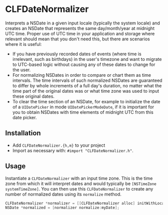 CLFDateNormalizer
=================

Interprets a NSDate in a given input locale (typically the system locale) and creates an NSDate that represents the same day/month/year at midnight UTC time.
Proper use of UTC time in your application and storage where relevant should mean that you don't need this, but there are scenarios where it is useful:

* If you have previously recorded dates of events (where time is irrelevant, such as birthdays) in the user's timezone and want to migrate to UTC-based logic without causing any of these dates to change for the user.
* For normalizing NSDates in order to compare or chart them as time intervals. The time intervals of such normalized NSDates are guaranteed to differ by whole increments of a full day's duration, no matter what the time part of the original dates was or what time zone was used to input these original dates.
* To clear the time section of an NSDate, for example to initialize the date of a `UIDatePicker` in mode `UIDatePickerModeDate`, if it is important for you to obtain NSDates with time elements of midnight UTC from this date picker.

## Installation

* Add `CLFDateNormalizer.{h,m}` to your project
* Import as necessary with: `#import "CLFDateNormalizer.h"`.

## Usage

Instantiate a `CLFDateNormalizer` with an input time zone. This is the time zone from which it will interpret dates and would typically be `[NSTimeZone systemTimeZone]`. You can then use this `CLFDateNormalizer` to create any number of normalized dates using its `normalize` method.

```objective-c
CLFDateNormalizer *normalizer = [[CLFDateNormalizer alloc] initWithLocalTimeZone:[NSTimeZone systemTimeZone]];
NSDate *normalized = [normalizer normalize:myDate];
```
